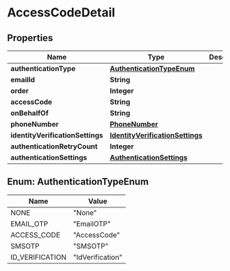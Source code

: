 

# AccessCodeDetail


## Properties

| Name | Type | Description | Notes |
|------------ | ------------- | ------------- | -------------|
|**authenticationType** | [**AuthenticationTypeEnum**](#AuthenticationTypeEnum) |  |  |
|**emailId** | **String** |  |  [optional] |
|**order** | **Integer** |  |  [optional] |
|**accessCode** | **String** |  |  [optional] |
|**onBehalfOf** | **String** |  |  [optional] |
|**phoneNumber** | [**PhoneNumber**](PhoneNumber.md) |  |  [optional] |
|**identityVerificationSettings** | [**IdentityVerificationSettings**](IdentityVerificationSettings.md) |  |  [optional] |
|**authenticationRetryCount** | **Integer** |  |  [optional] |
|**authenticationSettings** | [**AuthenticationSettings**](AuthenticationSettings.md) |  |  [optional] |



## Enum: AuthenticationTypeEnum

| Name | Value |
|---- | -----|
| NONE | &quot;None&quot; |
| EMAIL_OTP | &quot;EmailOTP&quot; |
| ACCESS_CODE | &quot;AccessCode&quot; |
| SMSOTP | &quot;SMSOTP&quot; |
| ID_VERIFICATION | &quot;IdVerification&quot; |



